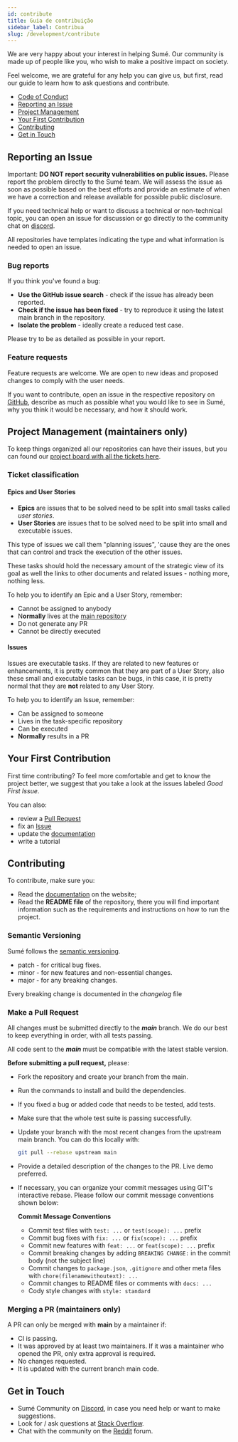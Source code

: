 ```yaml
---
id: contribute
title: Guia de contribuição
sidebar_label: Contribua
slug: /development/contribute
---
```


We are very happy about your interest in helping Sumé. Our community is made up of people like you, who wish to make a positive impact on society.

Feel welcome, we are grateful for any help you can give us, but first, read our guide to learn how to ask questions and contribute.

- [Code of Conduct](/docs/conduct)
- [Reporting an Issue](/docs/development/contribute#reporting-an-issue)
- [Project Management](/docs/development/contribute#project-management-maintainers-only)
- [Your First Contribution](/docs/development/contribute#your-first-contribution)
- [Contributing](/docs/development/contribute#contributing)
- [Get in Touch](/docs/development/contribute#get-in-touch)

## Reporting an Issue

Important: **DO NOT report security vulnerabilities on public issues.** Please report the problem directly to the Sumé team. We will assess the issue as soon as possible based on the best efforts and provide an estimate of when we have a correction and release available for possible public disclosure.

If you need technical help or want to discuss a technical or non-technical topic, you can open an issue for discussion or go directly to the community chat on [discord](https://discord.com/invite/aaJzjBunTZ).

All repositories have templates indicating the type and what information is needed to open an issue.

### Bug reports

If you think you've found a bug:

- **Use the GitHub issue search** - check if the issue has already been reported.
- **Check if the issue has been fixed** - try to reproduce it using the latest main branch in the repository.
- **Isolate the problem** - ideally create a reduced test case.

Please try to be as detailed as possible in your report.

### Feature requests

Feature requests are welcome. We are open to new ideas and proposed changes to comply with the user needs.

If you want to contribute, open an issue in the respective repository on [GitHub](https://github.com/sumelms), describe as much as possible what you would like to see in Sumé, why you think it would be necessary, and how it should work.

## Project Management (maintainers only)

To keep things organized all our repositories can have their issues, but you can found our [project board with all the tickets here](https://github.com/orgs/sumelms/projects/1).

### Ticket classification

#### Epics and User Stories

- **Epics** are issues that to be solved need to be split into small tasks called *user stories*.
- **User Stories** are issues that to be solved need to be split into small and executable issues.

This type of issues we call them "planning issues", 'cause they are the ones that can control and track the execution of the other issues.

These tasks should hold the necessary amount of the strategic view of its goal as well the links to other documents and related issues - nothing more, nothing less.

To help you to identify an Epic and a User Story, remember:

- Cannot be assigned to anybody
- N**ormally** lives at the [main repository](https://github.com/sumelms/sumelms)
- Do not generate any PR
- Cannot be directly executed

#### Issues

Issues are executable tasks. If they are related to new features or enhancements, it is pretty common that they are part of a User Story, also these small and executable tasks can be bugs, in this case, it is pretty normal that they are **not** related to any User Story.

To help you to identify an Issue, remember:

- Can be assigned to someone
- Lives in the task-specific repository
- Can be executed
- **Normally** results in a PR

## Your First Contribution

First time contributing? To feel more comfortable and get to know the project better, we suggest that you take a look at the issues labeled *Good First Issue*.

You can also:

- review a [Pull Request](https://github.com/sumelms)
- fix an [Issue](https://github.com/sumelms)
- update the [documentation](https://github.com/sumelms/website/tree/main/docs)
- write a tutorial

## Contributing

To contribute, make sure you:

- Read the [documentation](https://sumelms.com/docs/) on the website;
- Read the **README file** of the repository, there you will find important information such as the requirements and instructions on how to run the project.

### Semantic Versioning

Sumé follows the [semantic versioning](https://semver.org/).

- patch - for critical bug fixes.
- minor - for new features and non-essential changes.
- major - for any breaking changes.

Every breaking change is documented in the *changelog* file

### Make a Pull Request

All changes must be submitted directly to the ***main*** branch.  We do our best to keep everything in order, with all tests passing.

All code sent to the ***main*** must be compatible with the latest stable version.

**Before submitting a pull request,** please:

- Fork the repository and create your branch from the main.
- Run the commands to install and build the dependencies.
- If you fixed a bug or added code that needs to be tested, add tests.
- Make sure that the whole test suite is passing successfully.
- Update your branch with the most recent changes from the upstream main branch. You can do this locally with:

  ```sh
  git pull --rebase upstream main
  ```

- Provide a detailed description of the changes to the PR. Live demo preferred.
- If necessary, you can organize your commit messages using GIT's interactive rebase. Please follow our commit message conventions shown below:

  **Commit Message Conventions**

    - Commit test files with `test: ...` or `test(scope): ...` prefix
    - Commit bug fixes with `fix: ...` or `fix(scope): ...` prefix
    - Commit new features with `feat: ...` or `feat(scope): ...` prefix
    - Commit breaking changes by adding `BREAKING CHANGE:` in the commit body (not the subject line)
    - Commit changes to `package.json`, `.gitignore` and other meta files with `chore(filenamewithoutext): ...`
    - Commit changes to README files or comments with `docs: ...`
    - Cody style changes with `style: standard`



 ### Merging a PR (maintainers only)

 A PR can only be merged with **main** by a maintainer if:

 - CI is passing.
 - It was approved by at least two maintainers. If it was a maintainer who opened the PR, only extra approval is required.
 - No changes requested.
 - It is updated with the current branch main code.

## Get in Touch

  - Sumé Community on [Discord](https://discord.com/invite/aaJzjBunTZ), in case you need help or want to make suggestions.
  - Look for / ask questions at [Stack Overflow](https://stackoverflow.com/questions/tagged/sumelms).
  - Chat with the community on the [Reddit](https://new.reddit.com/r/sumelms/) forum.
